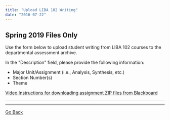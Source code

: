 ```yaml
---
title: "Upload LIBA 102 Writing"
date: "2016-07-22"
---
```


## Spring 2019 Files Only

Use the form below to upload student writing from LIBA 102 courses to the departmental assessment archive.

In the "Description" field, please provide the following information:

- Major Unit/Assignment (i.e., Analysis, Synthesis, etc.)
- Section Number(s)
- Theme

[Video Instructions for downloading assignment ZIP files from Blackboard](https://www.youtube.com/watch?v=dlJHu2LzMr8)

* * *

<script src="https://app.box.com/embed/upload.js?token=1vz3tc2swd6j7sfg4nlxqwe9fnw6dub0&amp;folder_id=8988445498&amp;w=385&amp;h=385&amp;i=&amp;d=1&amp;t=Upload%20Files%20to%20LIBA%20102&amp;r=1" type="text/javascript"></script>

* * *

[Go Back](http://library.cwr.olemiss.edu/upload)
